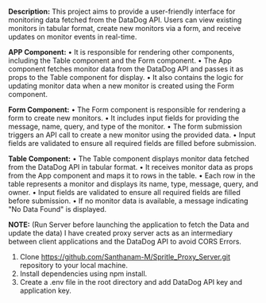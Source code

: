 **Description:** 
This project aims to provide a user-friendly interface for monitoring data fetched from the DataDog API. Users can view existing monitors in tabular format, create new monitors via a form, and receive updates on monitor events in real-time. 

**APP Component:**
• It is responsible for rendering other components, including the Table component and the Form component.
• The App component fetches monitor data from the DataDog API and passes it as props to the Table component for display.
• It also contains the logic for updating monitor data when a new monitor is created using the Form component.

**Form Component:**
• The Form component is responsible for rendering a form to create new monitors.
• It includes input fields for providing the message, name, query, and type of the monitor.
• The form submission triggers an API call to create a new monitor using the provided data.
• Input fields are validated to ensure all required fields are filled before submission.

**Table Component:**
• The Table component displays monitor data fetched from the DataDog API in tabular format.
• It receives monitor data as props from the App component and maps it to rows in the table.
• Each row in the table represents a monitor and displays its name, type, message, query, and owner.
• Input fields are validated to ensure all required fields are filled before submission.
• If no monitor data is available, a message indicating "No Data Found" is displayed.

**NOTE:** (Run Server before launching the application to fetch the Data and update the data) 
I have created proxy server acts as an intermediary between client applications and the DataDog API to avoid CORS Errors.
 
1. Clone https://github.com/Santhanam-M/Spritle_Proxy_Server.git repository to your local machine. 
2. Install dependencies using npm install. 
3. Create a .env file in the root directory and add DataDog API key and application key.
